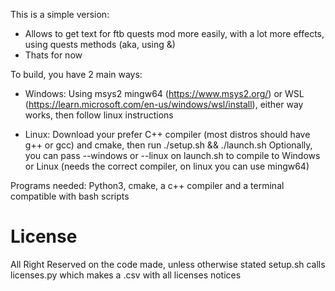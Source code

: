 This is a simple version:

- Allows to get text for ftb quests mod more easily, with a lot more effects, using quests methods (aka, using &)
- Thats for now

To build, you have 2 main ways:

- Windows: Using msys2 mingw64 (https://www.msys2.org/) or WSL (https://learn.microsoft.com/en-us/windows/wsl/install), either way works, then follow linux instructions

- Linux: Download your prefer C++ compiler (most distros should have g++ or gcc) and cmake, then run ./setup.sh && ./launch.sh
         Optionally, you can pass --windows or --linux on launch.sh to compile to Windows or Linux (needs the correct compiler, on linux you can use mingw64)

Programs needed: Python3, cmake, a c++ compiler and a terminal compatible with bash scripts

# License
All Right Reserved on the code made, unless otherwise stated
setup.sh calls licenses.py which makes a .csv with all licenses notices
